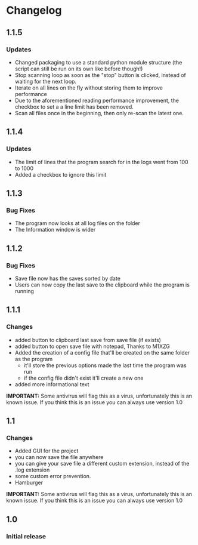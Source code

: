 # Changelog

## 1.1.5
### Updates
- Changed packaging to use a standard python module structure
  (the script can still be run on its own like before though!)
- Stop scanning loop as soon as the "stop" button is clicked,
  instead of waiting for the next loop.
- Iterate on all lines on the fly without storing them to improve performance
- Due to the aforementioned reading performance improvement,
  the checkbox to set a a line limit has been removed.
- Scan all files once in the beginning, then only re-scan the latest one.

## 1.1.4
### Updates
- The limit of lines that the program search for in the logs went from 100 to 1000
- Added a checkbox to ignore this limit

## 1.1.3
### Bug Fixes
- The program now looks at all log files on the folder
- The Information window is wider

## 1.1.2
### Bug Fixes
- Save file now has the saves sorted by date
- Users can now copy the last save to the clipboard while the program is running

## 1.1.1
### Changes
- added button to clipboard last save from save file (if exists)
- added button to open save file with notepad, Thanks to M1XZG
- Added the creation of a config file that'll be created on the same folder as the program
    - it'll store the previous options made the last time the program was run
    - if the config file didn't exist it'll create a new one
- added more informational text

**IMPORTANT:** Some antivirus will flag this as a virus, unfortunately this is an known issue. 
If you think this is an issue you can always use version 1.0

## 1.1
### Changes
- Added GUI for the project
- you can now save the file anywhere
- you can give your save file a different custom extension, instead of the .log extension
- some custom error prevention.
- Hamburger

**IMPORTANT:** Some antivirus will flag this as a virus, unfortunately this is an known issue.
If you think this is an issue you can always use version 1.0

## 1.0
### Initial release
